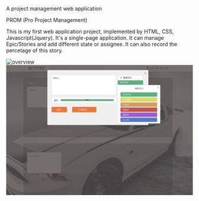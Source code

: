 A project management web application

PROM (Pro Project Management)


This is my first web application project, implemented by HTML, CSS, Javascript(Jquery). It's a single-page application.
It can manage Epic/Stories and add different state or assignee. It can also record the percetage of this story.

![overview](https://github.com/helloyiyi/prom/blob/master/Screen%20Shot%202019-03-10%20at%203.45.11%20PM.png)
![edit story](https://github.com/helloyiyi/prom/blob/master/Screen%20Shot%202019-03-10%20at%203.44.50%20PM.png)
